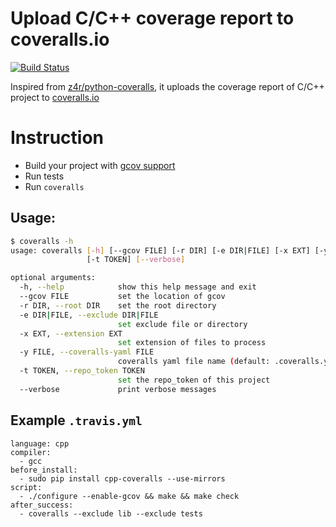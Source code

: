 Upload C/C++ coverage report to coveralls.io
=============

[![Build Status](https://travis-ci.org/eddyxu/cpp-coveralls.png?branch=master)](https://travis-ci.org/eddyxu/cpp-coveralls)

Inspired from [z4r/python-coveralls](https://github.com/z4r/python-coveralls), it uploads the coverage report of C/C++ project to [coveralls.io](https://coveralls.io/)

# Instruction

 * Build your project with [gcov support](http://gcc.gnu.org/onlinedocs/gcc/Gcov.html)
 * Run tests
 * Run `coveralls`

## Usage:

```sh
$ coveralls -h
usage: coveralls [-h] [--gcov FILE] [-r DIR] [-e DIR|FILE] [-x EXT] [-y FILE]
                 [-t TOKEN] [--verbose]

optional arguments:
  -h, --help            show this help message and exit
  --gcov FILE           set the location of gcov
  -r DIR, --root DIR    set the root directory
  -e DIR|FILE, --exclude DIR|FILE
                        set exclude file or directory
  -x EXT, --extension EXT
                        set extension of files to process
  -y FILE, --coveralls-yaml FILE
                        coveralls yaml file name (default: .coveralls.yml)
  -t TOKEN, --repo_token TOKEN
                        set the repo_token of this project
  --verbose             print verbose messages
```

## Example `.travis.yml`

```
language: cpp
compiler:
  - gcc
before_install:
  - sudo pip install cpp-coveralls --use-mirrors
script:
  - ./configure --enable-gcov && make && make check
after_success:
  - coveralls --exclude lib --exclude tests
```
